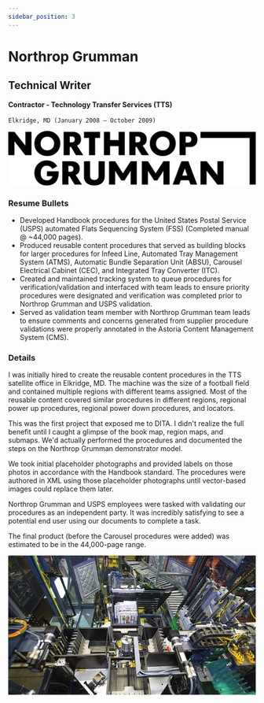 ```yaml
---
sidebar_position: 3
---
```


# Northrop Grumman
## Technical Writer
**Contractor - Technology Transfer Services (TTS)**

`Elkridge, MD (January 2008 – October 2009)`

![Northop Grumman](../img/northrop_grumman.svg)

### Resume Bullets

- Developed Handbook procedures for the United States Postal Service (USPS) automated Flats Sequencing System
(FSS) (Completed manual @ ~44,000 pages).
- Produced reusable content procedures that served as building blocks for larger procedures for Infeed Line,
Automated Tray Management System (ATMS), Automatic Bundle Separation Unit (ABSU), Carousel Electrical
Cabinet (CEC), and Integrated Tray Converter (ITC).
- Created and maintained tracking system to queue procedures for verification/validation and interfaced with team
leads to ensure priority procedures were designated and verification was completed prior to Northrop Grumman and
USPS validation.
- Served as validation team member with Northrop Grumman team leads to ensure comments and concerns generated
from supplier procedure validations were properly annotated in the Astoria Content Management System (CMS).

### Details

I was initially hired to create the reusable content procedures in the TTS satellite office in Elkridge, MD.
The machine was the size of a football field and contained multiple regions with different teams assigned.
Most of the reusable content covered similar procedures in different regions, regional power up procedures, regional power down procedures, and locators.

This was the first project that exposed me to DITA.  I didn't realize the full benefit until I caught a glimpse of the book map, region maps, and submaps.
We'd actually performed the procedures and documented the steps on the Northrop Grumman demonstrator model.

We took initial placeholder photographs and provided labels on those photos in accordance with the Handbook standard.
The procedures were authored in XML using those placeholder photographs until vector-based images could replace them later.

Northrop Grumman and USPS employees were tasked with validating our procedures as an independent party.
It was incredibly satisfying to see a potential end user using our documents to complete a task.

The final product (before the Carousel procedures were added) was estimated to be in the 44,000-page range.

![FSS](../img/fss.jpg)